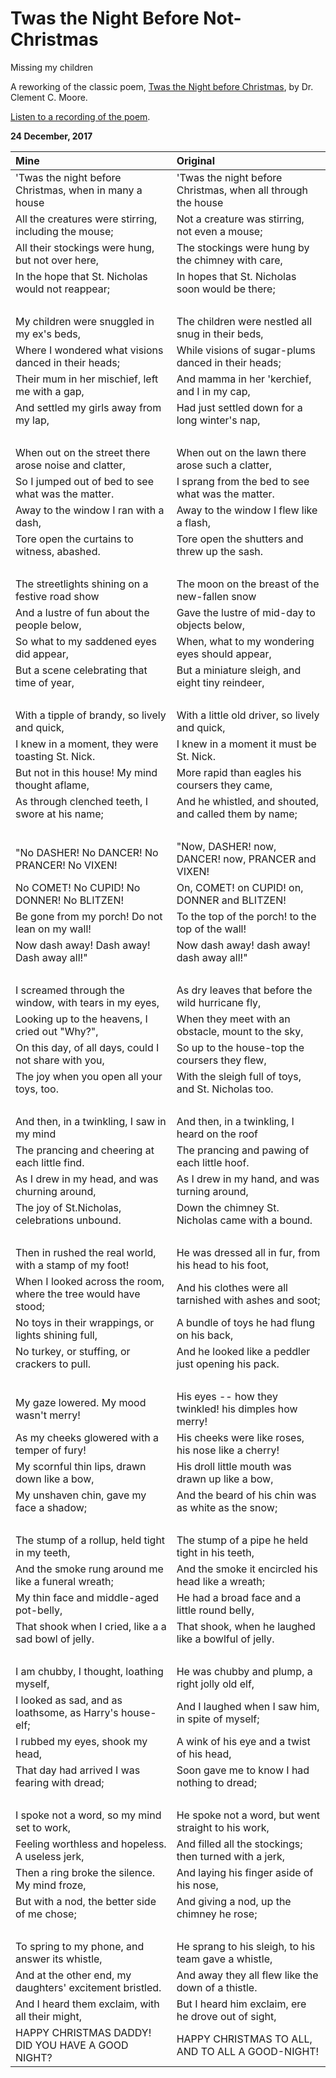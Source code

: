 # Twas the Night Before Not-Christmas

Missing my children

A reworking of the classic poem, [Twas the Night before Christmas](https://www.gutenberg.org/files/17135/17135-h/17135-h.htm), by Dr. Clement C. Moore.

[Listen to a recording of the poem](/assets/audio/TheNightBeforeNotChristmas.wav).

**24 December, 2017**

**Mine**|**Original**
:-------|:-----------
'Twas the night before Christmas, when in many a house | 'Twas the night before Christmas, when all through the house
All the creatures were stirring, including the mouse; | Not a creature was stirring, not even a mouse;
All their stockings were hung, but not over here, | The stockings were hung by the chimney with care,
In the hope that St. Nicholas would not reappear; | In hopes that St. Nicholas soon would be there;
&nbsp; | &nbsp;
My children were snuggled in my ex's beds, | The children were nestled all snug in their beds,
Where I wondered what visions danced in their heads; | While visions of sugar-plums danced in their heads;
Their mum in her mischief, left me with a gap, | And mamma in her 'kerchief, and I in my cap,
And settled my girls away from my lap, | Had just settled down for a long winter's nap,
&nbsp; | &nbsp;
When out on the street there arose noise and clatter, | When out on the lawn there arose such a clatter,
So I jumped out of bed to see what was the matter. | I sprang from the bed to see what was the matter.
Away to the window I ran with a dash, | Away to the window I flew like a flash,
Tore open the curtains to witness, abashed. | Tore open the shutters and threw up the sash.
&nbsp; | &nbsp;
The streetlights shining on a festive road show | The moon on the breast of the new-fallen snow
And a lustre of fun about the people below, | Gave the lustre of mid-day to objects below,
So what to my saddened eyes did appear, | When, what to my wondering eyes should appear,
But a scene celebrating that time of year, | But a miniature sleigh, and eight tiny reindeer,
&nbsp; | &nbsp;
With a tipple of brandy, so lively and quick, | With a little old driver, so lively and quick,
I knew in a moment, they were toasting St. Nick. | I knew in a moment it must be St. Nick.
But not in this house! My mind thought aflame, | More rapid than eagles his coursers they came,
As through clenched teeth, I swore at his name; | And he whistled, and shouted, and called them by name;
&nbsp; | &nbsp;
"No DASHER! No DANCER! No PRANCER! No VIXEN! | "Now, DASHER! now, DANCER! now, PRANCER and VIXEN!
No COMET! No CUPID! No DONNER! No BLITZEN! | On, COMET! on CUPID! on, DONNER and BLITZEN!
Be gone from my porch! Do not lean on my wall! | To the top of the porch! to the top of the wall!
Now dash away! Dash away! Dash away all!" | Now dash away! dash away! dash away all!"
&nbsp; | &nbsp;
I screamed through the window, with tears in my eyes, | As dry leaves that before the wild hurricane fly,
Looking up to the heavens, I cried out "Why?", | When they meet with an obstacle, mount to the sky,
On this day, of all days, could I not share with you, | So up to the house-top the coursers they flew,
The joy when you open all your toys, too. | With the sleigh full of toys, and St. Nicholas too.
&nbsp; | &nbsp;
And then, in a twinkling, I saw in my mind | And then, in a twinkling, I heard on the roof
The prancing and cheering at each little find. | The prancing and pawing of each little hoof.
As I drew in my head, and was churning around, | As I drew in my hand, and was turning around,
The joy of St.Nicholas, celebrations unbound. | Down the chimney St. Nicholas came with a bound.
&nbsp; | &nbsp;
Then in rushed the real world, with a stamp of my foot! | He was dressed all in fur, from his head to his foot,
When I looked across the room, where the tree would have stood; | And his clothes were all tarnished with ashes and soot;
No toys in their wrappings, or lights shining full, | A bundle of toys he had flung on his back,
No turkey, or stuffing, or crackers to pull. | And he looked like a peddler just opening his pack.
&nbsp; | &nbsp;
My gaze lowered. My mood wasn't merry! | His eyes -- how they twinkled! his dimples how merry!
As my cheeks glowered with a temper of fury! | His cheeks were like roses, his nose like a cherry!
My scornful thin lips, drawn down like a bow, | His droll little mouth was drawn up like a bow,
My unshaven chin, gave my face a shadow; | And the beard of his chin was as white as the snow;
&nbsp; | &nbsp;
The stump of a rollup, held tight in my teeth, | The stump of a pipe he held tight in his teeth,
And the smoke rung around me like a funeral wreath; | And the smoke it encircled his head like a wreath;
My thin face and middle-aged pot-belly, | He had a broad face and a little round belly,
That shook when I cried, like a a sad bowl of jelly. | That shook, when he laughed like a bowlful of jelly.
&nbsp; | &nbsp;
I am chubby, I thought, loathing myself, | He was chubby and plump, a right jolly old elf,
I looked as sad, and as loathsome, as Harry's house-elf; | And I laughed when I saw him, in spite of myself;
I rubbed my eyes, shook my head, | A wink of his eye and a twist of his head,
That day had arrived I was fearing with dread; | Soon gave me to know I had nothing to dread;
&nbsp; | &nbsp;
I spoke not a word, so my mind set to work, | He spoke not a word, but went straight to his work,
Feeling worthless and hopeless. A useless jerk, | And filled all the stockings; then turned with a jerk,
Then a ring broke the silence. My mind froze, | And laying his finger aside of his nose,
But with a nod, the better side of me chose; | And giving a nod, up the chimney he rose;
&nbsp; | &nbsp;
To spring to my phone, and answer its whistle, | He sprang to his sleigh, to his team gave a whistle,
And at the other end, my daughters' excitement bristled. | And away they all flew like the down of a thistle.
And I heard them exclaim, with all their might, | But I heard him exclaim, ere he drove out of sight,
HAPPY CHRISTMAS DADDY! DID YOU HAVE A GOOD NIGHT? | HAPPY CHRISTMAS TO ALL, AND TO ALL A GOOD-NIGHT!

&nbsp;
